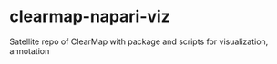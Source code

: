 # clearmap-napari-viz
Satellite repo of ClearMap with package and scripts for visualization, annotation
